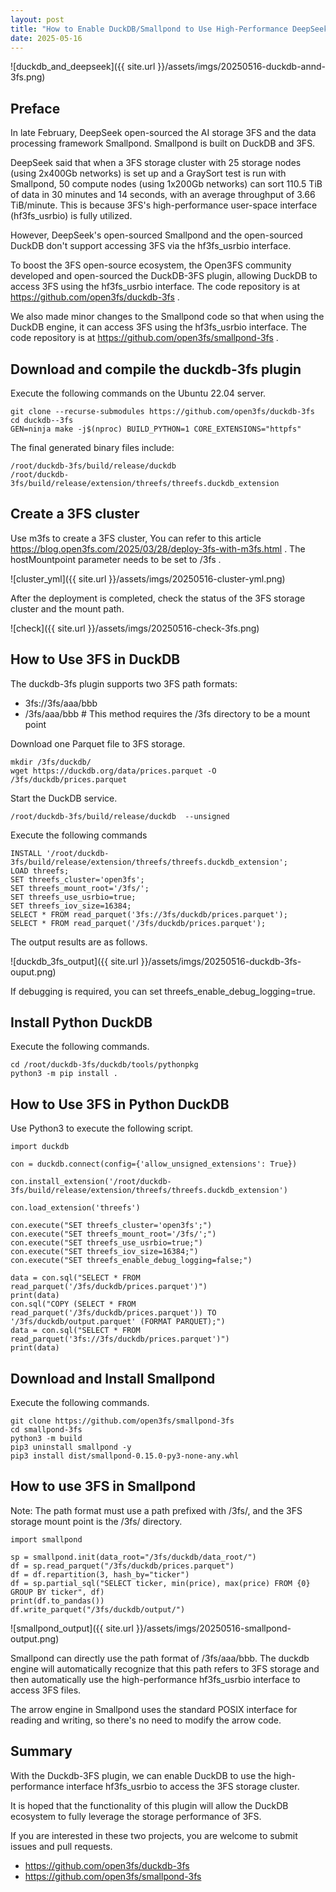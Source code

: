 ```yaml
---
layout: post
title: "How to Enable DuckDB/Smallpond to Use High-Performance DeepSeek 3FS"
date: 2025-05-16
---
```



![duckdb_and_deepseek]({{ site.url }}/assets/imgs/20250516-duckdb-annd-3fs.png)

## Preface


In late February, DeepSeek open-sourced the AI storage 3FS and the data processing framework Smallpond. Smallpond is built on DuckDB and 3FS.

DeepSeek said that when a 3FS storage cluster with 25 storage nodes (using 2x400Gb networks) is set up and a GraySort test is run with Smallpond, 50 compute nodes (using 1x200Gb networks) can sort 110.5 TiB of data in 30 minutes and 14 seconds, with an average throughput of 3.66 TiB/minute. This is because 3FS's high-performance user-space interface (hf3fs_usrbio) is fully utilized.

However, DeepSeek's open-sourced Smallpond and the open-sourced DuckDB don't support accessing 3FS via the hf3fs_usrbio interface.

To boost the 3FS open-source ecosystem, the Open3FS community developed and open-sourced the DuckDB-3FS plugin, allowing DuckDB to access 3FS using the hf3fs_usrbio interface. The code repository is at <https://github.com/open3fs/duckdb-3fs> .

We also made minor changes to the Smallpond code so that when using the DuckDB engine, it can access 3FS using the hf3fs_usrbio interface. The code repository is at <https://github.com/open3fs/smallpond-3fs> .


## Download and compile the duckdb-3fs plugin


Execute the following commands on the Ubuntu 22.04 server.

```
git clone --recurse-submodules https://github.com/open3fs/duckdb-3fs
cd duckdb--3fs
GEN=ninja make -j$(nproc) BUILD_PYTHON=1 CORE_EXTENSIONS="httpfs"
```

The final generated binary files include:
```
/root/duckdb-3fs/build/release/duckdb
/root/duckdb-3fs/build/release/extension/threefs/threefs.duckdb_extension
```

## Create a 3FS cluster

Use m3fs to create a 3FS cluster, You can refer to this article <https://blog.open3fs.com/2025/03/28/deploy-3fs-with-m3fs.html> . The hostMountpoint parameter needs to be set to /3fs .

![cluster_yml]({{ site.url }}/assets/imgs/20250516-cluster-yml.png)

After the deployment is completed, check the status of the 3FS storage cluster and the mount path.

![check]({{ site.url }}/assets/imgs/20250516-check-3fs.png)


## How to Use 3FS in DuckDB

The duckdb-3fs plugin supports two 3FS path formats:
- 3fs://3fs/aaa/bbb
- /3fs/aaa/bbb  # This method requires the /3fs directory to be a mount point

Download one Parquet file to 3FS storage.
```
mkdir /3fs/duckdb/
wget https://duckdb.org/data/prices.parquet -O /3fs/duckdb/prices.parquet
```

Start the DuckDB service.
```
/root/duckdb-3fs/build/release/duckdb  --unsigned
```

Execute the following commands

```
INSTALL '/root/duckdb-3fs/build/release/extension/threefs/threefs.duckdb_extension';
LOAD threefs;
SET threefs_cluster='open3fs';
SET threefs_mount_root='/3fs/';
SET threefs_use_usrbio=true;
SET threefs_iov_size=16384;
SELECT * FROM read_parquet('3fs://3fs/duckdb/prices.parquet');
SELECT * FROM read_parquet('/3fs/duckdb/prices.parquet');
```


The output results are as follows.

![duckdb_3fs_output]({{ site.url }}/assets/imgs/20250516-duckdb-3fs-ouput.png)

If debugging is required, you can set threefs_enable_debug_logging=true.


## Install Python DuckDB

Execute the following commands.
```
cd /root/duckdb-3fs/duckdb/tools/pythonpkg
python3 -m pip install .
```

## How to Use 3FS in Python DuckDB

Use Python3 to execute the following script.
```
import duckdb

con = duckdb.connect(config={'allow_unsigned_extensions': True})

con.install_extension('/root/duckdb-3fs/build/release/extension/threefs/threefs.duckdb_extension')

con.load_extension('threefs')

con.execute("SET threefs_cluster='open3fs';")
con.execute("SET threefs_mount_root='/3fs/';")
con.execute("SET threefs_use_usrbio=true;")
con.execute("SET threefs_iov_size=16384;")
con.execute("SET threefs_enable_debug_logging=false;")

data = con.sql("SELECT * FROM read_parquet('/3fs/duckdb/prices.parquet')")
print(data)
con.sql("COPY (SELECT * FROM read_parquet('/3fs/duckdb/prices.parquet')) TO '/3fs/duckdb/output.parquet' (FORMAT PARQUET);")
data = con.sql("SELECT * FROM read_parquet('3fs://3fs/duckdb/prices.parquet')")
print(data)
```

## Download and Install Smallpond

Execute the following commands.
```
git clone https://github.com/open3fs/smallpond-3fs
cd smallpond-3fs
python3 -m build
pip3 uninstall smallpond -y
pip3 install dist/smallpond-0.15.0-py3-none-any.whl
```

## How to use 3FS in Smallpond

Note: The path format must use a path prefixed with /3fs/, and the 3FS storage mount point is the /3fs/ directory.

```
import smallpond

sp = smallpond.init(data_root="/3fs/duckdb/data_root/")
df = sp.read_parquet("/3fs/duckdb/prices.parquet")
df = df.repartition(3, hash_by="ticker")
df = sp.partial_sql("SELECT ticker, min(price), max(price) FROM {0} GROUP BY ticker", df)
print(df.to_pandas())
df.write_parquet("/3fs/duckdb/output/")
```


![smallpond_output]({{ site.url }}/assets/imgs/20250516-smallpond-output.png)

Smallpond can directly use the path format of /3fs/aaa/bbb. The duckdb engine will automatically recognize that this path refers to 3FS storage and then automatically use the high-performance hf3fs_usrbio interface to access 3FS files.

The arrow engine in Smallpond uses the standard POSIX interface for reading and writing, so there's no need to modify the arrow code.


## Summary

With the Duckdb-3FS plugin, we can enable DuckDB to use the high-performance interface hf3fs_usrbio to access the 3FS storage cluster.

It is hoped that the functionality of this plugin will allow the DuckDB ecosystem to fully leverage the storage performance of 3FS.

If you are interested in these two projects, you are welcome to submit issues and pull requests.
- <https://github.com/open3fs/duckdb-3fs>
- <https://github.com/open3fs/smallpond-3fs>
